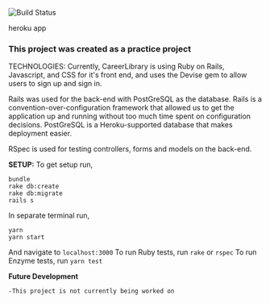 
![Build Status](https://app.codeship.com/projects/72cf0be0-4fd9-0135-7faf-6279c3a80d3c/status?branch=master)

heroku app

### This project was created as a practice project

TECHNOLOGIES: Currently, CareerLibrary is using Ruby on Rails, Javascript, and CSS for it's front end, and uses the Devise gem to allow users to sign up and sign in.

Rails was used for the back-end with PostGreSQL as the database. Rails is a convention-over-configuration framework that allowed us to get the application up and running without too much time spent on configuration decisions. PostGreSQL is a Heroku-supported database that makes deployment easier.

RSpec is used for testing controllers, forms and models on the back-end.

**SETUP:**
To get setup run,
```
bundle
rake db:create
rake db:migrate
rails s
```
In separate terminal run,
```
yarn
yarn start
```
And navigate to `localhost:3000`
To run Ruby tests, run `rake` or `rspec`
To run Enzyme tests, run `yarn test`


**Future Development**
```
-This project is not currently being worked on
```

